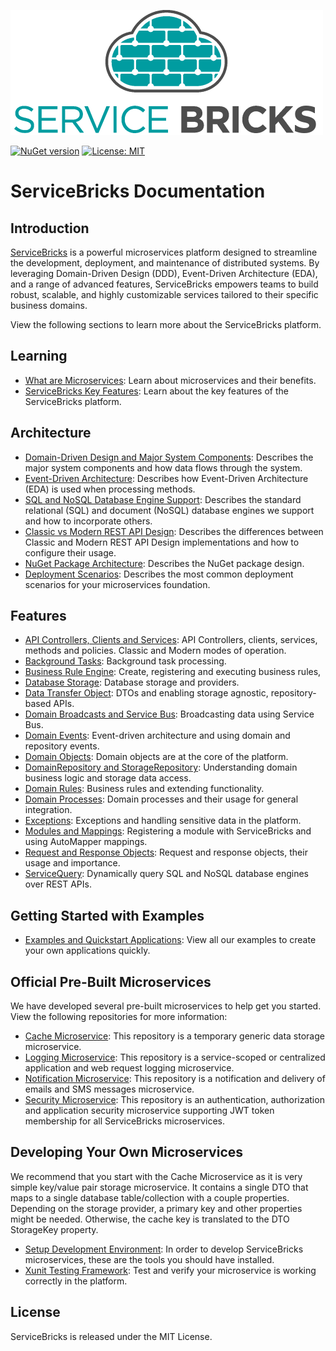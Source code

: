 ![ServiceBricks Logo](https://github.com/holomodular/ServiceBricks/blob/main/Logo.png)  

[![NuGet version](https://badge.fury.io/nu/ServiceBricks.svg)](https://badge.fury.io/nu/ServiceBricks)
[![License: MIT](https://img.shields.io/badge/License-MIT-blue.svg)](https://opensource.org/licenses/MIT)

# ServiceBricks Documentation

## Introduction
[ServiceBricks](https://github.com/holomodular/ServiceBricks) is a powerful microservices platform designed to streamline the development, deployment, and maintenance of distributed systems. By leveraging Domain-Driven Design (DDD), Event-Driven Architecture (EDA), and a range of advanced features, ServiceBricks empowers teams to build robust, scalable, and highly customizable services tailored to their specific business domains.

View the following sections to learn more about the ServiceBricks platform.

## Learning
* [What are Microservices](https://github.com/holomodular/ServiceBricks-Documentation/blob/main/V1/WhatAreMicroservices.md): Learn about microservices and their benefits.
* [ServiceBricks Key Features](https://github.com/holomodular/ServiceBricks-Documentation/blob/main/V1/KeyFeatures.md): Learn about the key features of the ServiceBricks platform.

## Architecture
* [Domain-Driven Design and Major System Components](https://github.com/holomodular/ServiceBricks-Documentation/blob/main/V1/FlowOfData.md): Describes the major system components and how data flows through the system.
* [Event-Driven Architecture](https://github.com/holomodular/ServiceBricks-Documentation/blob/main/V1/EventDrivenArchitecture.md): Describes how Event-Driven Architecture (EDA) is used when processing methods.
* [SQL and NoSQL Database Engine Support](https://github.com/holomodular/ServiceBricks-Documentation/blob/main/V1/SupportedDatabaseEngines.md): Describes the standard relational (SQL) and document (NoSQL) database engines we support and how to incorporate others.
* [Classic vs Modern REST API Design](https://github.com/holomodular/ServiceBricks-Documentation/blob/main/V1/ClassicVsModernRestApi.md): Describes the differences between Classic and Modern REST API Design implementations and how to configure their usage.
* [NuGet Package Architecture](https://github.com/holomodular/ServiceBricks-Documentation/blob/main/V1/NuGet.md): Describes the NuGet package design.
* [Deployment Scenarios](https://github.com/holomodular/ServiceBricks-Documentation/blob/main/V1/DeploymentScenarios.md): Describes the most common deployment scenarios for your microservices foundation.


## Features

* [API Controllers, Clients and Services](https://github.com/holomodular/ServiceBricks-Documentation/blob/main/V1/APIServices.md): API Controllers, clients, services, methods and policies. Classic and Modern modes of operation.
* [Background Tasks](https://github.com/holomodular/ServiceBricks-Documentation/blob/main/V1/BackgroundTasks.md): Background task processing.
* [Business Rule Engine](https://github.com/holomodular/ServiceBricks-Documentation/blob/main/V1/BusinessRuleEngine.md): Create, registering and executing business rules,
* [Database Storage](https://github.com/holomodular/ServiceBricks-Documentation/blob/main/V1/DatabaseStorage.md): Database storage and providers.
* [Data Transfer Object](https://github.com/holomodular/ServiceBricks-Documentation/blob/main/V1/DataTransferObject.md): DTOs and enabling storage agnostic, repository-based APIs.
* [Domain Broadcasts and Service Bus](https://github.com/holomodular/ServiceBricks-Documentation/blob/main/V1/DomainBroadcasts.md): Broadcasting data using Service Bus.
* [Domain Events](https://github.com/holomodular/ServiceBricks-Documentation/blob/main/V1/DomainEvents.md): Event-driven architecture and using domain and repository events.
* [Domain Objects](https://github.com/holomodular/ServiceBricks-Documentation/blob/main/V1/DomainObjects.md): Domain objects are at the core of the platform.
* [DomainRepository and StorageRepository](https://github.com/holomodular/ServiceBricks-Documentation/blob/main/V1/DomainRepositoryAndStorageRepository.md): Understanding domain business logic and storage data access.
* [Domain Rules](https://github.com/holomodular/ServiceBricks-Documentation/blob/main/V1/DomainRules.md): Business rules and extending functionality.
* [Domain Processes](https://github.com/holomodular/ServiceBricks-Documentation/blob/main/V1/DomainProcesses.md): Domain processes and their usage for general integration.
* [Exceptions](https://github.com/holomodular/ServiceBricks-Documentation/blob/main/V1/Exceptions.md): Exceptions and handling sensitive data in the platform.
* [Modules and Mappings](https://github.com/holomodular/ServiceBricks-Documentation/blob/main/V1/ModulesAndMappings.md): Registering a module with ServiceBricks and using AutoMapper mappings.
* [Request and Response Objects](https://github.com/holomodular/ServiceBricks-Documentation/blob/main/V1/RequestAndResponse.md): Request and response objects, their usage and importance.
* [ServiceQuery](https://github.com/holomodular/ServiceBricks-Documentation/blob/main/V1/ServiceQuery.md): Dynamically query SQL and NoSQL database engines over REST APIs.

## Getting Started with Examples
* [Examples and Quickstart Applications](https://github.com/holomodular/ServiceBricks-Examples): View all our examples to create your own applications quickly.

## Official Pre-Built Microservices
We have developed several pre-built microservices to help get you started. View the following repositories for more information:

* [Cache Microservice](https://github.com/holomodular/ServiceBricks-Cache): This repository is a temporary generic data storage microservice.
* [Logging Microservice](https://github.com/holomodular/ServiceBricks-Logging): This repository is a service-scoped or centralized application and web request logging microservice.
* [Notification Microservice](https://github.com/holomodular/ServiceBricks-Notification): This repository is a notification and delivery of emails and SMS messages microservice.
* [Security Microservice](https://github.com/holomodular/ServiceBricks-Security): This repository is an authentication, authorization and application security microservice supporting JWT token membership for all ServiceBricks microservices.

## Developing Your Own Microservices
We recommend that you start with the Cache Microservice as it is very simple key/value pair storage microservice. It contains a single DTO that maps to a single database table/collection with a couple properties. Depending on the storage provider, a primary key and other properties might be needed. Otherwise, the cache key is translated to the DTO StorageKey property.

* [Setup Development Environment](https://github.com/holomodular/ServiceBricks-Documentation/blob/main/V1/SetupDevelopmentEnvironment.md): In order to develop ServiceBricks microservices, these are the tools you should have installed.
* [Xunit Testing Framework](https://github.com/holomodular/ServiceBricks-Documentation/blob/main/V1/XunitTesting.md): Test and verify your microservice is working correctly in the platform.


## License
ServiceBricks is released under the MIT License.
